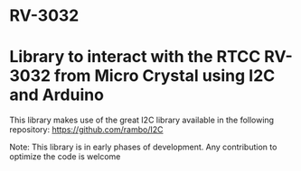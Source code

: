 # RV-3032
# Library to interact with the RTCC RV-3032 from Micro Crystal using I2C and Arduino
This library makes use of the great I2C library available in the following repository: https://github.com/rambo/I2C

Note: This library is in early phases of development. Any contribution to optimize the code is welcome

